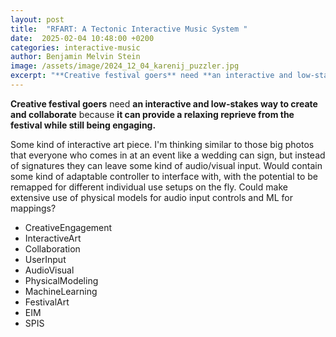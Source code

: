 ```yaml
---
layout: post
title:  "RFART: A Tectonic Interactive Music System "
date:  2025-02-04 10:48:00 +0200
categories: interactive-music
author: Benjamin Melvin Stein 
image: /assets/image/2024_12_04_karenij_puzzler.jpg
excerpt: "**Creative festival goers** need **an interactive and low-stakes way to create and collaborate** because **it can provide a relaxing reprieve from the festival while still being engaging**"
---
```


**Creative festival goers** need **an interactive and low-stakes way to create and collaborate** because **it can provide a relaxing reprieve from the festival while still being engaging.**

Some kind of interactive art piece. I\'m thinking similar to those big
photos that everyone who comes in at an event like a wedding can sign,
but instead of signatures they can leave some kind of audio/visual
input. Would contain some kind of adaptable controller to interface
with, with the potential to be remapped for different individual use
setups on the fly. Could make extensive use of physical models for audio
input controls and ML for mappings?

- CreativeEngagement
- InteractiveArt
- Collaboration
- UserInput
- AudioVisual
- PhysicalModeling
- MachineLearning
- FestivalArt
- EIM
- SPIS
